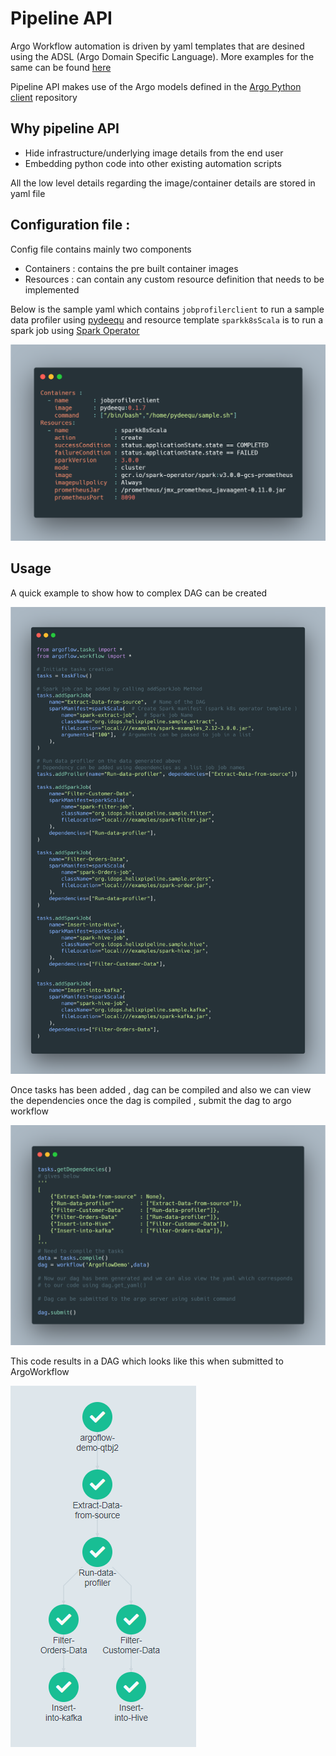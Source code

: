 # Pipeline API

Argo Workflow automation is driven by yaml templates that are desined using the  ADSL (Argo Domain Specific Language). More examples for the same can be found [here](https://github.com/argoproj/argo-workflows/tree/master/examples)

Pipeline API  makes use of the Argo models defined in the [Argo Python client](https://github.com/argoproj-labs/argo-client-python) repository

## Why pipeline API

* Hide infrastructure/underlying image details from the end user
* Embedding python code into other existing automation scripts 

All the low level details regarding the image/container details are stored in yaml file

## Configuration file :

Config file contains mainly two components

* Containers : contains the pre built container images 
* Resources  : can contain any custom resource definition that needs to be implemented

Below is the sample yaml which contains `jobprofilerclient` to run a sample data profiler using [pydeequ](https://github.com/awslabs/python-deequ/) and resource template `sparkk8sScala` is to run a spark job using [Spark Operator](https://github.com/GoogleCloudPlatform/spark-on-k8s-operator)

![ConfigFile](img/configFile.png)

## Usage 

A quick example to show how to complex DAG can be created 

![tasks](img/tasks.png)

Once tasks has been added , dag can be compiled and also we can view the dependencies once the dag is compiled , submit the dag to argo workflow

![workflow](img/workflow.png)

This code results in a DAG which looks like this when submitted to ArgoWorkflow

![dag](img/dag.png)

